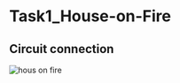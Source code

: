 # Task1_House-on-Fire
## Circuit connection
![hous on fire](https://github.com/user-attachments/assets/e0507057-a49b-4b14-aa66-b6a94ed67211)
